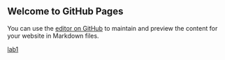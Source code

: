 ## Welcome to GitHub Pages

You can use the [editor on GitHub](https://github.com/1975-K/1975-K.github.io/edit/main/index.md) to maintain and preview the content for your website in Markdown files.

[lab1](https://1975-k.github.io/test.html)
